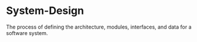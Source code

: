 # System-Design
The process of defining the architecture, modules, interfaces, and data for a software system.
